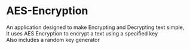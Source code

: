 # AES-Encryption

An application designed to make Encrypting and Decrypting text simple,<br>
It uses AES Encryption to encrypt a text using a specified key<br>
Also includes a random key generator
